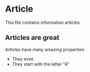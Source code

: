 # Article

This file contains information articles.

## Articles are great
Articles have many amazing properties:
- They exist.
- They start with the letter "A"